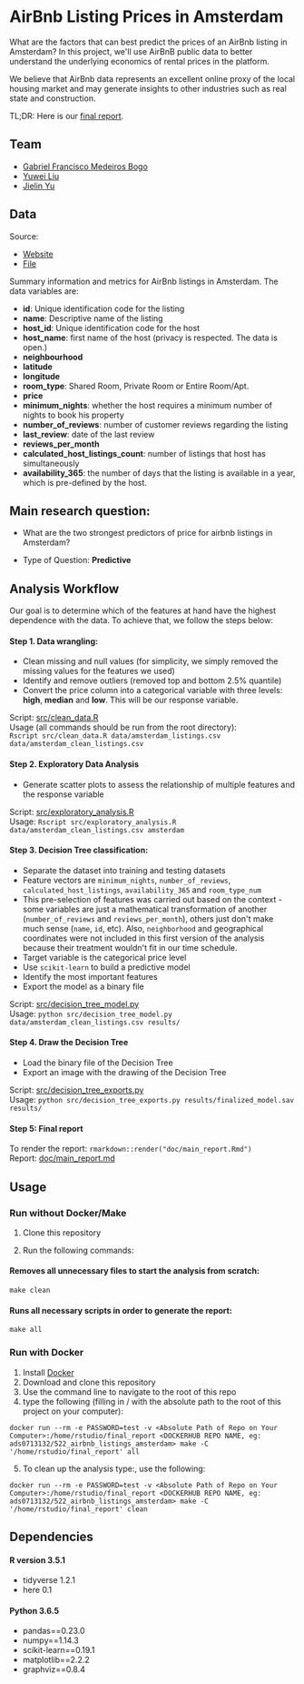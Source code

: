 # AirBnb Listing Prices in Amsterdam

What are the factors that can best predict the prices of an AirBnb listing in Amsterdam? In this project, we'll use AirBnB public data to better understand the underlying economics of rental prices in the platform.

We believe that AirBnb data represents an excellent online proxy of the local housing market and may generate insights to other industries such as real state and construction.

TL;DR: Here is our [final report](doc/main_report.md).

## Team

- [Gabriel Francisco Medeiros Bogo](https://github.com/GabrielBogo)
- [Yuwei Liu](https://github.com/liuyuwei169)
- [Jielin Yu](https://github.com/jielinyu)

## Data

Source:
* [Website](http://insideairbnb.com/get-the-data.html)  
* [File](http://data.insideairbnb.com/the-netherlands/north-holland/amsterdam/2018-10-05/visualisations/listings.csv)

Summary information and metrics for AirBnb listings in Amsterdam. The data variables are:  
* **id**: Unique identification code for the listing
* **name**: Descriptive name of the listing
* **host_id**: Unique identification code for the host
* **host_name**: first name of the host (privacy is respected. The data is open.)
* **neighbourhood**
* **latitude**
* **longitude**
* **room_type**: Shared Room, Private Room or Entire Room/Apt.
* **price**
* **minimum_nights**: whether the host requires a minimum number of nights to book his property
* **number_of_reviews**: number of customer reviews regarding the listing
* **last_review**: date of the last review
* **reviews_per_month**
* **calculated_host_listings_count**: number of listings that host has simultaneously
* **availability_365**: the number of days that the listing is available in a year, which is pre-defined by the host.

## Main research question:

- What are the two strongest predictors of price for airbnb listings in Amsterdam?

- Type of Question: **Predictive**


## Analysis Workflow

Our goal is to determine which of the features at hand have the highest
dependence with the data. To achieve that, we follow the steps below:

#### Step 1. Data wrangling:

- Clean missing and null values (for simplicity, we simply removed the
missing values for the features we used)
- Identify and remove outliers (removed top and bottom 2.5% quantile)
- Convert the price column into a categorical variable with three
levels: **high**, **median** and **low**. This will be our response variable.

Script: [src/clean_data.R](src/clean_data.R)  
Usage (all commands should be run from the root directory):  
`Rscript src/clean_data.R data/amsterdam_listings.csv data/amsterdam_clean_listings.csv`

#### Step 2. Exploratory Data Analysis

- Generate scatter plots to assess the relationship of multiple features and
the response variable

Script: [src/exploratory_analysis.R](src/exploratory_analysis.R)  
Usage:
`Rscript src/exploratory_analysis.R data/amsterdam_clean_listings.csv amsterdam`

#### Step 3. Decision Tree classification:

- Separate the dataset into training and testing datasets
- Feature vectors are `minimum_nights`, `number_of_reviews`, `calculated_host_listings`, `availability_365` and `room_type_num`
- This pre-selection of features was carried out based on the context - some
variables are just a mathematical transformation of another (`number_of_reviews` and `reviews_per_month`), others just don't make much sense (`name`, `id`, etc). Also, `neighborhood`
and geographical coordinates were not included in this first version of the analysis
because their treatment wouldn't fit in our time schedule.
- Target variable is the categorical price level
- Use `scikit-learn` to build a predictive model
- Identify the most important features
- Export the model as a binary file

Script: [src/decision_tree_model.py](src/decision_tree_model.py)  
Usage:
`python src/decision_tree_model.py data/amsterdam_clean_listings.csv results/`

#### Step 4. Draw the Decision Tree

- Load the binary file of the Decision Tree
- Export an image with the drawing of the Decision Tree

Script: [src/decision_tree_exports.py](src/decision_tree_exports.py)  
Usage:
`python src/decision_tree_exports.py results/finalized_model.sav results/`

#### Step 5: Final report

To render the report:
`rmarkdown::render("doc/main_report.Rmd")`  
Report: [doc/main_report.md](doc/main_report.md)


## Usage

### Run without Docker/Make

1. Clone this repository

2. Run the following commands:


#### Removes all unnecessary files to start the analysis from scratch:
```
make clean
```
#### Runs all necessary scripts in order to generate the report:
```
make all
```

### Run with Docker

1. Install [Docker](https://www.docker.com/get-started)
2. Download and clone this repository
3. Use the command line to navigate to the root of this repo
4. type the following (filling in /<Absolute Path of Repo on Your Computer/> with the absolute path to the root of this project on your computer):

```
docker run --rm -e PASSWORD=test -v <Absolute Path of Repo on Your Computer>:/home/rstudio/final_report <DOCKERHUB REPO NAME, eg: ads0713132/522_airbnb_listings_amsterdam> make -C '/home/rstudio/final_report' all
```

5. To clean up the analysis type:, use the following:

```
docker run --rm -e PASSWORD=test -v <Absolute Path of Repo on Your Computer>:/home/rstudio/final_report <DOCKERHUB REPO NAME, eg: ads0713132/522_airbnb_listings_amsterdam> make -C '/home/rstudio/final_report' clean
```


## Dependencies
#### R version 3.5.1
- tidyverse 1.2.1
- here 0.1

#### Python 3.6.5
- pandas==0.23.0
- numpy==1.14.3
- scikit-learn==0.19.1
- matplotlib==2.2.2
- graphviz==0.8.4
